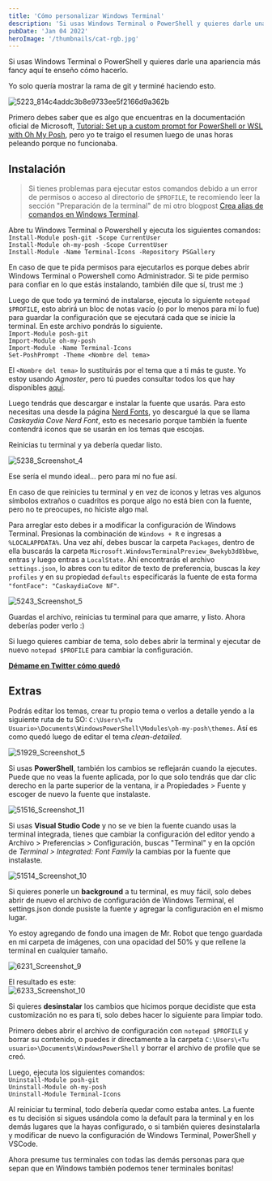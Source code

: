 ```yaml
---
title: 'Cómo personalizar Windows Terminal'
description: 'Si usas Windows Terminal o PowerShell y quieres darle una apariencia más fancy aquí te enseño cómo hacerlo.'
pubDate: 'Jan 04 2022'
heroImage: '/thumbnails/cat-rgb.jpg'
---
```

Si usas Windows Terminal o PowerShell y quieres darle una apariencia más fancy aquí te enseño cómo hacerlo.

Yo solo quería mostrar la rama de git y terminé haciendo esto.

![5223_814c4addc3b8e9733ee5f2166d9a362b](https://luisliradev.azureedge.net/blog/2022/1/5223_814c4addc3b8e9733ee5f2166d9a362b.jpg)

Primero debes saber que es algo que encuentras en la documentación oficial de Microsoft, [Tutorial: Set up a custom prompt for PowerShell or WSL with Oh My Posh](https://docs.microsoft.com/en-us/windows/terminal/tutorials/custom-prompt-setup), pero yo te traigo el resumen luego de unas horas peleando porque no funcionaba.

Instalación
-----------

> Si tienes problemas para ejecutar estos comandos debido a un error de permisos o acceso al directorio de `$PROFILE`, te recomiendo leer la sección "Preparación de la terminal" de mi otro blogpost [Crea alias de comandos en Windows Terminal](https://luislira.dev/blog/crea-alias-de-comando-en-windows-terminal).

Abre tu Windows Terminal o Powershell y ejecuta los siguientes comandos:  
`Install-Module posh-git -Scope CurrentUser`  
`Install-Module oh-my-posh -Scope CurrentUser`  
`Install-Module -Name Terminal-Icons -Repository PSGallery`

En caso de que te pida permisos para ejecutarlos es porque debes abrir Windows Terminal o Powershell como Administrador. Si te pide permiso para confiar en lo que estás instalando, también dile que sí, trust me :)

Luego de que todo ya terminó de instalarse, ejecuta lo siguiente `notepad $PROFILE`, esto abrirá un bloc de notas vacío (o por lo menos para mí lo fue) para guardar la configuración que se ejecutará cada que se inicie la terminal. En este archivo pondrás lo siguiente.  
`Import-Module posh-git`  
`Import-Module oh-my-posh`  
`Import-Module -Name Terminal-Icons`  
`Set-PoshPrompt -Theme <Nombre del tema>`

El `<Nombre del tema>` lo sustituirás por el tema que a ti más te guste. Yo estoy usando _Agnoster_, pero tú puedes consultar todos los que hay disponibles [aquí](https://ohmyposh.dev/docs/themes).

Luego tendrás que descargar e instalar la fuente que usarás. Para esto necesitas una desde la página [Nerd Fonts](https://www.nerdfonts.com/font-downloads), yo descargué la que se llama _Caskaydia Cove Nerd Font_, esto es necesario porque también la fuente contendrá iconos que se usarán en los temas que escojas.

Reinicias tu terminal y ya debería quedar listo.

![5238_Screenshot_4](https://luisliradev.azureedge.net/blog/2022/1/5238_Screenshot_4.png)

Ese sería el mundo ideal... pero para mí no fue así.

En caso de que reinicies tu terminal y en vez de iconos y letras ves algunos símbolos extraños o cuadritos es porque algo no está bien con la fuente, pero no te preocupes, no hiciste algo mal.

Para arreglar esto debes ir a modificar la configuración de Windows Terminal. Presionas la combinación de `Windows + R` e ingresas a `%LOCALAPPDATA%`. Una vez ahí, debes buscar la carpeta `Packages`, dentro de ella buscarás la carpeta `Microsoft.WindowsTerminalPreview_8wekyb3d8bbwe`, entras y luego entras a `LocalState`. Ahí encontrarás el archivo `settings.json`, lo abres con tu editor de texto de preferencia, buscas la _key_ `profiles` y en su propiedad `defaults` especificarás la fuente de esta forma `"fontFace": "CaskaydiaCove NF"`.

![5243_Screenshot_5](https://luisliradev.azureedge.net/blog/2022/1/5243_Screenshot_5.png)

Guardas el archivo, reinicias tu terminal para que amarre, y listo. Ahora deberías poder verlo :)

Si luego quieres cambiar de tema, solo debes abrir la terminal y ejecutar de nuevo `notepad $PROFILE` para cambiar la configuración.

**[Démame en Twitter cómo quedó](https://twitter.com/Luis_LiraC/status/1478536020589264899)**

Extras
------

Podrás editar los temas, crear tu propio tema o verlos a detalle yendo a la siguiente ruta de tu SO: `C:\Users\<Tu Usuario>\Documents\WindowsPowerShell\Modules\oh-my-posh\themes`. Así es como quedó luego de editar el tema _clean-detailed_.

![51929_Screenshot_5](https://luisliradev.azureedge.net/blog/2022/1/51929_Screenshot_5.png)

Si usas **PowerShell**, también los cambios se reflejarán cuando la ejecutes. Puede que no veas la fuente aplicada, por lo que solo tendrás que dar clic derecho en la parte superior de la ventana, ir a Propiedades > Fuente y escoger de nuevo la fuente que instalaste.

![51516_Screenshot_11](https://luisliradev.azureedge.net/blog/2022/1/51516_Screenshot_11.png)

Si usas **Visual Studio Code** y no se ve bien la fuente cuando usas la terminal integrada, tienes que cambiar la configuración del editor yendo a Archivo > Preferencias > Configuración, buscas "Terminal" y en la opción de _Terminal > Integrated: Font Family_ la cambias por la fuente que instalaste.

![51514_Screenshot_10](https://luisliradev.azureedge.net/blog/2022/1/51514_Screenshot_10.png)

Si quieres ponerle un **background** a tu terminal, es muy fácil, solo debes abrir de nuevo el archivo de configuración de Windows Terminal, el settings.json donde pusiste la fuente y agregar la configuración en el mismo lugar.

Yo estoy agregando de fondo una imagen de Mr. Robot que tengo guardada en mi carpeta de imágenes, con una opacidad del 50% y que rellene la terminal en cualquier tamaño.

![6231_Screenshot_9](https://luisliradev.azureedge.net/blog/2022/1/6231_Screenshot_9.png)

El resultado es este:  
![6233_Screenshot_10](https://luisliradev.azureedge.net/blog/2022/1/6233_Screenshot_10.png)

Si quieres **desinstalar** los cambios que hicimos porque decidiste que esta customización no es para ti, solo debes hacer lo siguiente para limpiar todo.

Primero debes abrir el archivo de configuración con `notepad $PROFILE` y borrar su contenido, o puedes ir directamente a la carpeta `C:\Users\<Tu usuario>\Documents\WindowsPowerShell` y borrar el archivo de profile que se creó.

Luego, ejecuta los siguientes comandos:  
`Uninstall-Module posh-git`  
`Uninstall-Module oh-my-posh`  
`Uninstall-Module Terminal-Icons`

Al reiniciar tu terminal, todo debería quedar como estaba antes. La fuente es tu decisión si sigues usándola como la default para la terminal y en los demás lugares que la hayas configurado, o si también quieres desinstalarla y modificar de nuevo la configuración de Windows Terminal, PowerShell y VSCode.

Ahora presume tus terminales con todas las demás personas para que sepan que en Windows también podemos tener terminales bonitas!
